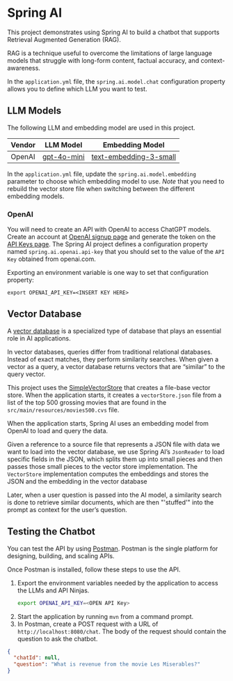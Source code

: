 # Spring AI

This project demonstrates using Spring AI to build a chatbot that supports Retrieval Augmented Generation (RAG).

RAG is a technique useful to overcome the limitations of large language models that struggle with long-form content,
factual accuracy, and context-awareness.

In the `application.yml` file, the `spring.ai.model.chat` configuration property allows you to define which LLM you want
to test.

## LLM Models

The following LLM and embedding model are used in this project.

| Vendor | LLM Model | Embedding Model |
|--------|---------------|--------------------------|
| OpenAI | [gpt-4o-mini] | [text-embedding-3-small] |

In the `application.yml` file, update the `spring.ai.model.embedding` parameter to choose which embedding model to use.
*Note* that you need to rebuild the vector store file when switching between the different embedding models.

### OpenAI

You will need to create an API with OpenAI to access ChatGPT models. Create an account at [OpenAI signup page][openai]
and generate the token on the [API Keys page][openai-api-keys]. The Spring AI project defines a configuration property
named `spring.ai.openai.api-key` that you should set to the value of the `API Key` obtained from openai.com.

Exporting an environment variable is one way to set that configuration property:

```
export OPENAI_API_KEY=<INSERT KEY HERE>
```

## Vector Database

A [vector database][vector-db] is a specialized type of database that plays an essential role in AI applications.

In vector databases, queries differ from traditional relational databases. Instead of exact matches, they perform
similarity searches. When given a vector as a query, a vector database returns vectors that are “similar” to the query
vector.

This project uses the [SimpleVectorStore][simple-vector-store] that creates a file-base vector store. When the
application
starts, it creates a `vectorStore.json` file from a list of the top 500 grossing movies that are found in the
`src/main/resources/movies500.cvs` file.

When the application starts, Spring AI uses an embedding model from OpenAI to load and query the data.

Given a reference to a source file that represents a JSON file with data we want to load into the vector
database, we use Spring AI’s `JsonReader` to load specific fields in the JSON, which splits them up into small pieces
and then passes those small pieces to the vector store implementation. The `VectorStore` implementation computes the
embeddings and stores the JSON and the embedding in the vector database

Later, when a user question is passed into the AI model, a similarity search is done to retrieve similar documents,
which are then "'stuffed'" into the prompt as context for the user’s question.

## Testing the Chatbot

You can test the API by using [Postman]. Postman is the single platform for designing, building, and scaling APIs.

Once Postman is installed, follow these steps to use the API.

1. Export the environment variables needed by the application to access the LLMs and API Ninjas.
   ```bash
   export OPENAI_API_KEY=<OPEN API Key>
   ```
1. Start the application by running `mvn` from a command prompt.
1. In Postman, create a POST request with a URL of `http://localhost:8080/chat`. The body of the request should contain
   the question to ask the chatbot.

```json
{
  "chatId": null,
  "question": "What is revenue from the movie Les Miserables?"
}
```

[gpt-4o-mini]: https://platform.openai.com/docs/models/gpt-4o-mini
[openai]: https://platform.openai.com/signup
[openai-api-keys]: https://platform.openai.com/account/api-keys
[postman]: https://www.postman.com/
[simple-vector-store]: https://github.com/spring-projects/spring-ai/blob/main/spring-ai-vector-store/src/main/java/org/springframework/ai/vectorstore/SimpleVectorStore.java
[text-embedding-3-small]: https://platform.openai.com/docs/models/text-embedding-3-small
[vector-db]: https://docs.spring.io/spring-ai/reference/api/vectordbs.html
